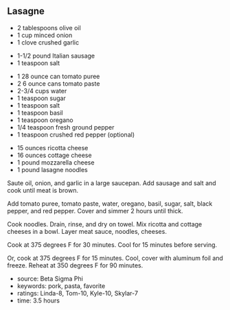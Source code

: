 Lasagne
-------

- 2 tablespoons olive oil
- 1 cup minced onion
- 1 clove crushed garlic
<!-- -->
- 1-1/2 pound Italian sausage
- 1 teaspoon salt
<!-- -->
- 1 28 ounce can tomato puree
- 2 6 ounce cans tomato paste
- 2-3/4 cups water
- 1 teaspoon sugar
- 1 teaspoon salt
- 1 teaspoon basil
- 1 teaspoon oregano
- 1/4 teaspoon fresh ground pepper
- 1 teaspoon crushed red pepper (optional)
<!-- -->
- 15 ounces ricotta cheese
- 16 ounces cottage cheese
- 1 pound mozzarella cheese
- 1 pound lasagne noodles

Saute oil, onion, and garlic in a large saucepan.  Add sausage and
salt and cook until meat is brown.

Add tomato puree, tomato paste, water, oregano, basil, sugar, salt,
black pepper, and red pepper.  Cover and simmer 2 hours until thick.

Cook noodles.  Drain, rinse, and dry on towel.  Mix ricotta and
cottage cheeses in a bowl. Layer meat sauce, noodles, cheeses.

Cook at 375 degrees F for 30 minutes.  Cool for 15 minutes before
serving.

Or, cook at 375 degrees F for 15 minutes.  Cool, cover with aluminum
foil and freeze.  Reheat at 350 degrees F for 90 minutes.

- source: Beta Sigma Phi
- keywords: pork, pasta, favorite
- ratings: Linda-8, Tom-10, Kyle-10, Skylar-7
- time: 3.5 hours
